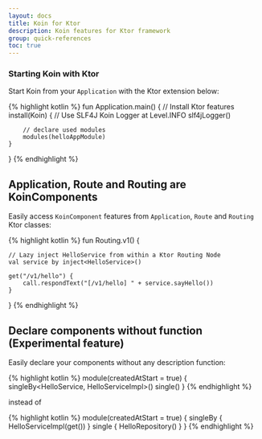 ```yaml
---
layout: docs
title: Koin for Ktor
description: Koin features for Ktor framework
group: quick-references
toc: true
---
```


### Starting Koin with Ktor

Start Koin from your `Application` with the Ktor extension below:

{% highlight kotlin %}
fun Application.main() {
    // Install Ktor features
    install(Koin) {
        // Use SLF4J Koin Logger at Level.INFO
        slf4jLogger()

        // declare used modules
        modules(helloAppModule)
    }
}
{% endhighlight %}

## Application, Route and Routing are KoinComponents

Easily access `KoinComponent` features from `Application`, `Route` and `Routing` Ktor classes:

{% highlight kotlin %}
fun Routing.v1() {

    // Lazy inject HelloService from within a Ktor Routing Node
    val service by inject<HelloService>()

    get("/v1/hello") {
        call.respondText("[/v1/hello] " + service.sayHello())
    }
}
{% endhighlight %}

## Declare components without function (Experimental feature)

Easily declare your components without any description function:

{% highlight kotlin %}
module(createdAtStart = true) {
    singleBy<HelloService, HelloServiceImpl>()
    single<HelloRepository>()
}
{% endhighlight %}

instead of 

{% highlight kotlin %}
module(createdAtStart = true) {
    singleBy<HelloService> { HelloServiceImpl(get()) }
    single { HelloRepository() } 
}
{% endhighlight %}